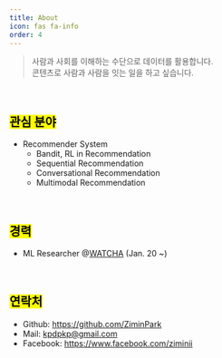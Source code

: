 ```yaml
---
title: About
icon: fas fa-info
order: 4
---
```


>사람과 사회를 이해하는 수단으로 데이터를 활용합니다.<br>
>콘텐츠로 사람과 사람을 잇는 일을 하고 싶습니다.

<br>

## <mark>관심 분야</mark>

- Recommender System
    - Bandit, RL in Recommendation
    - Sequential Recommendation
    - Conversational Recommendation
    - Multimodal Recommendation

<br>

## <mark>경력</mark>
- ML Researcher @<a href="https://watcha.com/" target="_blank">WATCHA</a> (Jan. 20 ~)

<br>

## <mark>연락처</mark>
- Github: <a href="https://github.com/ZiminPark" target="_blank">https://github.com/ZiminPark </a>
- Mail: kpdpkp@gmail.com
- Facebook: <a href="https://www.facebook.com/ziminii" target="_blank">https://www.facebook.com/ziminii </a>

